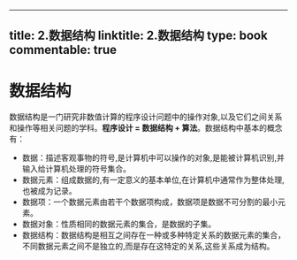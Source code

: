 
---
title: 2.数据结构
linktitle: 2.数据结构
type: book
commentable: true
---

# 数据结构

数据结构是一门研究非数值计算的程序设计问题中的操作对象,以及它们之间关系和操作等相关问题的学科。**程序设计 = 数据结构 + 算法**。数据结构中基本的概念有：

- 数据：描述客观事物的符号,是计算机中可以操作的对象,是能被计算机识别,并输入给计算机处理的符号集合。
- 数据元素：组成数据的,有一定意义的基本单位,在计算机中通常作为整体处理,也被成为记录。
- 数据项：一个数据元素由若干个数据项构成，数据项是数据不可分割的最小元素。
- 数据对象：性质相同的数据元素的集合，是数据的子集。
- 数据结构：数据结构是相互之间存在一种或多种特定关系的数据元素的集合，不同数据元素之间不是独立的,而是存在这特定的关系,这些关系成为结构。

    